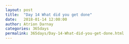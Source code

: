```yaml
---
layout: post  
title:  "Day 14 What did you get done"  
date:   2018-01-14 12:00:00  
author: Atrion Darnay  
categories: 365days
permalink: 365days/Day-14-What-did-you-get-done.html  
---
```

